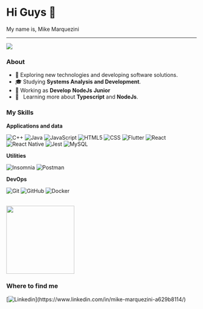# Hi Guys 👋

My name is, Mike Marquezini

___
![](https://komarev.com/ghpvc/?username=MIKEMARQUEZINI&color=006bed)

<h3>About</h3>

- 🤔 Exploring new technologies and developing software solutions.
- 🎓 Studying **Systems Analysis and Development**.
- 💼 Working as **Develop** **NodeJs** **Junior**
- 🌱 &nbsp; Learning more about **Typescript** and **NodeJs**.


<h3>My Skills</h3>

**Applications and data**

![C++](https://img.shields.io/badge/-C++-333333?style=flat&logo=C%2B%2B&logoColor=00599C)
![Java](https://img.shields.io/badge/-Java-333333?style=flat&logo=Java&logoColor=007396)
![JavaScript](https://img.shields.io/badge/-JavaScript-333333?style=flat&logo=javascript)
![HTML5](https://img.shields.io/badge/-HTML5-333333?style=flat&logo=HTML5)
![CSS](https://img.shields.io/badge/-CSS-333333?style=flat&logo=CSS3&logoColor=1572B6)
![Flutter](https://img.shields.io/badge/-Flutter-333333?style=flat&logo=Flutter)
![React](https://img.shields.io/badge/-React-333333?style=flat&logo=react)
![React Native](https://img.shields.io/badge/-React%20Native-333333?style=flat&logo=react)
![Jest](https://img.shields.io/badge/-Jest-333333?style=flat&logo=jest)
![MySQL](https://img.shields.io/badge/-MySQL-333333?style=flat&logo=mysql)

**Utilities**

![Insomnia](https://img.shields.io/badge/-Insomnia-333333?style=flat&logo=insomnia)
![Postman](https://img.shields.io/badge/-Postman-333333?style=flat&logo=postman)

**DevOps**

![Git](https://img.shields.io/badge/-Git-333333?style=flat&logo=git)
![GitHub](https://img.shields.io/badge/-GitHub-333333?style=flat&logo=github)
![Docker](https://img.shields.io/badge/-Docker-333333?style=flat&logo=docker)


<br/>

<a href="https://github.com/iuricode" title="Perfil do Iuri">
  <img height="180em" src="https://github-readme-stats.vercel.app/api?username=MIKEMARQUEZINI&theme=dark&show_icons=true" />
</a>

<h3>Where to find me</h3>

[![Linkedin](https://img.shields.io/badge/-username-blue?style=flat-square&logo=Linkedin&logoColor=white&link=(https://www.linkedin.com/in/mike-marquezini-a629b8114/))](https://www.linkedin.com/in/mike-marquezini-a629b8114/)
